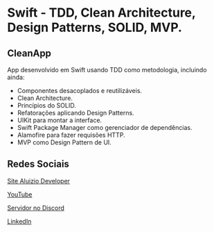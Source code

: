 # Swift - TDD, Clean Architecture, Design Patterns, SOLID, MVP.


## CleanApp

App desenvolvido em Swift usando TDD como metodologia, incluindo ainda:

* Componentes desacoplados e reutilizáveis.
* Clean Architecture.
* Princípios do SOLID.
* Refatorações aplicando Design Patterns.
* UIKit para montar a interface.
* Swift Package Manager como gerenciador de dependências.
* Alamofire para fazer requisões HTTP.
* MVP como Design Pattern de UI.


## Redes Sociais

[Site Aluizio Developer](https://aluiziodeveloper.com.br)

[YouTube](https://www.youtube.com/jorgealuizio)

[Servidor no Discord](https://discord.gg/3J87BMz5fD)

[LinkedIn](https://www.linkedin.com/in/jorgealuizio/)